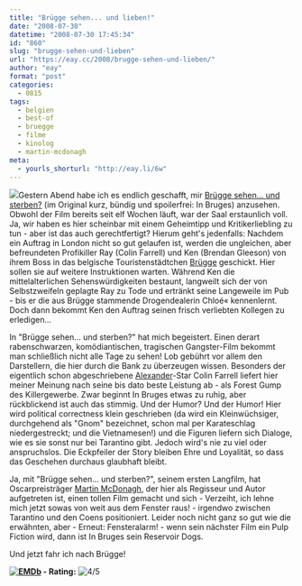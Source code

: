 ```yaml
---
title: "Brügge sehen... und lieben!"
date: "2008-07-30"
datetime: "2008-07-30 17:45:34"
id: "860"
slug: "brugge-sehen-und-lieben"
url: "https://eay.cc/2008/brugge-sehen-und-lieben/"
author: "eay"
format: "post"
categories:
  - 0815
tags:
  - belgien
  - best-of
  - bruegge
  - filme
  - kinolog
  - martin-mcdonagh
meta:
  - yourls_shorturl: "http://eay.li/6w"
---
```


![](/uploads/2008/inbruges.jpg)Gestern Abend habe ich es endlich geschafft, mir [Brügge sehen... und sterben?](http://www.imdb.com/title/tt0780536/) (im Original kurz, bündig und spoilerfrei: In Bruges) anzusehen. Obwohl der Film bereits seit elf Wochen läuft, war der Saal erstaunlich voll. Ja, wir haben es hier scheinbar mit einem Geheimtipp und Kritikerliebling zu tun - aber ist das auch gerechtfertigt? Hierum geht's jedenfalls: Nachdem ein Auftrag in London nicht so gut gelaufen ist, werden die ungleichen, aber befreundeten Profikiller Ray (Colin Farrell) und Ken (Brendan Gleeson) von ihrem Boss in das belgische Touristenstädtchen [Brügge](http://www.brugge.be/internet/de/index.htm) geschickt. Hier sollen sie auf weitere Instruktionen warten. Während Ken die mittelalterlichen Sehenswürdigkeiten bestaunt, langweilt sich der von Selbstzweifeln geplagte Ray zu Tode und ertränkt seine Langeweile im Pub - bis er die aus Brügge stammende Drogendealerin Chloé« kennenlernt. Doch dann bekommt Ken den Auftrag seinen frisch verliebten Kollegen zu erledigen...

In "Brügge sehen... und sterben?" hat mich begeistert. Einen derart rabenschwarzen, komödiantischen, tragischen Gangster-Film bekommt man schließlich nicht alle Tage zu sehen! Lob gebührt vor allem den Darstellern, die hier durch die Bank zu überzeugen wissen. Besonders der eigentlich schon abgeschriebene [Alexander](http://www.amazon.de/exec/obidos/ASIN/B0008FV59W/eayznet-21)\-Star Colin Farrell liefert hier meiner Meinung nach seine bis dato beste Leistung ab - als Forest Gump des Killergewerbe. Zwar beginnt In Bruges etwas zu ruhig, aber rückblickend ist auch das stimmig. Und der Humor? Und der Humor! Hier wird political correctness klein geschrieben (da wird ein Kleinwüchsiger, durchgehend als "Gnom" bezeichnet, schon mal per Karateschlag niedergestreckt; und die Vietnamesen!) und die Figuren liefern sich Dialoge, wie es sie sonst nur bei Tarantino gibt. Jedoch wird's nie zu viel oder anspruchslos. Die Eckpfeiler der Story bleiben Ehre und Loyalität, so dass das Geschehen durchaus glaubhaft bleibt.

Ja, mit "Brügge sehen... und sterben?", seinem ersten Langfilm, hat Oscarpreisträger [Martin McDonagh](http://www.imdb.com/name/nm1732981/), der hier als Regisseur und Autor aufgetreten ist, einen tollen Film gemacht und sich - Verzeiht, ich lehne mich jetzt sowas von weit aus dem Fenster raus! - irgendwo zwischen Tarantino und den Coens positioniert. Leider noch nicht ganz so gut wie die erwähnten, aber - Erneut: Fensteralarm! - wenn sein nächster Film ein Pulp Fiction wird, dann ist In Bruges sein Reservoir Dogs.

Und jetzt fahr ich nach Brügge!

 **[![EMDb](/uploads/pages/emdb/emdb_mini.gif)](http://eay.cc/emdb/) - Rating:** ![4/5](/uploads/pages/emdb/s_4.gif)
